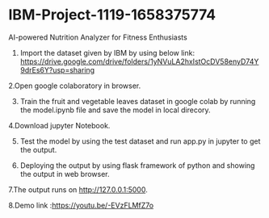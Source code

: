 # IBM-Project-1119-1658375774
AI-powered Nutrition Analyzer for Fitness Enthusiasts


1. Import the dataset given by IBM by using below link:
https://drive.google.com/drive/folders/1yNVuLA2hxIstOcDV58enyD74Y9drEs6Y?usp=sharing


2.Open google colaboratory in browser.


3. Train the fruit and vegetable leaves dataset in google colab by running the model.ipynb file and save the model in local direcory.


4.Download jupyter Notebook.

5. Test the model by using the test dataset and run app.py in jupyter to get the output.


6. Deploying the output by using flask framework of python and showing the output in web browser.


7.The output runs on http://127.0.0.1:5000.

8.Demo link :https://youtu.be/-EVzFLMfZ7o
